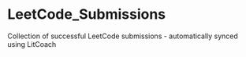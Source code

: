# LeetCode_Submissions
Collection of successful LeetCode submissions - automatically synced using LitCoach
